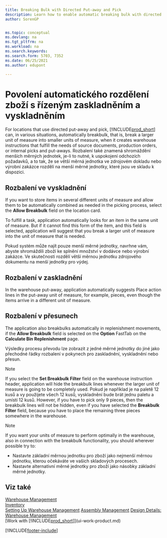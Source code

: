 ```yaml
---
title: Breaking Bulk with Directed Put-away and Pick
description: Learn how to enable automatic breaking bulk with directed put-away and pick, as well as breakbulking in picks, putaways, movements, and more.
author: SorenGP


ms.topic: conceptual
ms.devlang: na
ms.tgt_pltfrm: na
ms.workload: na
ms.search.keywords:
ms.search.form: 5703, 7352
ms.date: 06/25/2021
ms.author: edupont

---
```

# Povolení automatického rozdělení zboží s řízeným zaskladněním a vyskladněním
For locations that use directed put-away and pick, [!INCLUDE[prod_short](includes/prod_short.md)] can, in various situations, automatically breakbulk, that is, break a larger unit of measure into smaller units of measure, when it creates warehouse instructions that fulfill the needs of source documents, production orders, or internal picks and put-aways. Rozbalení také znamená shromáždění menších měrných jednotek, je-li to nutné, k uspokojení odchozích požadavků, a to tak, že se větší měrná jednotka ve zdrojovém dokladu nebo výrobní zakázce rozdělí na menší měrné jednotky, které jsou ve skladu k dispozici.

## Rozbalení ve vyskladnění
If you want to store items in several different units of measure and allow them to be automatically combined as needed in the picking process, select the **Allow Breakbulk** field on the location card.

To fulfill a task, application automatically looks for an item in the same unit of measure. But if it cannot find this form of the item, and this field is selected, application will suggest that you break a larger unit of measure into the unit of measure that is needed.

Pokud systém může najít pouze menší měrné jednotky, navrhne vám, abyste shromáždili zboží ke splnění množství v dodávce nebo výrobní zakázce. Ve skutečnosti rozdělí větší měrnou jednotku zdrojového dokumentu na menší jednotky pro výdej.

## Rozbalení v zaskladnění
In the warehouse put-away, application automatically suggests Place action lines in the put-away unit of measure, for example, pieces, even though the items arrive in a different unit of measure.

## Rozbalení v přesunech
The application also breakbulks automatically in replenishment movements, if the **Allow Breakbulk** field is selected on the **Option** FastTab on the **Calculate Bin Replenishment** page.

Výsledky procesu převodu lze zobrazit z jedné měrné jednotky do jiné jako přechodné řádky rozbalení v pokynech pro zaskladnění, vyskladnění nebo přesun.

> [!NOTE]  
> If you select the **Set Breakbulk Filter** field on the warehouse instruction header, application will hide the breakbulk lines whenever the larger unit of measure is going to be completely used. Pokud je například je na paletě 12 kusů a vy použijete všech 12 kusů, vyskladnění bude brát jednu paletu a umístí 12 kusů. However, if you have to pick only 9 pieces, then the breakbulk lines will not be hidden, even if you have selected the **Breakbulk Filter** field, because you have to place the remaining three pieces somewhere in the warehouse.

> [!NOTE]  
> If you want your units of measure to perform optimally in the warehouse, also in connection with the breakbulk functionality, you should wherever possible try to:
>
> - Nastavte základní měrnou jednotku pro zboží jako nejmenší měrnou jednotku, kterou očekáváte ve vašich skladových procesech.
> - Nastavte alternativní měrné jednotky pro zboží jako násobky základní měrné jednotky.

## Viz také
[Warehouse Management](warehouse-manage-warehouse.md)  
[Inventory](inventory-manage-inventory.md)  
[Setting Up Warehouse Management](warehouse-setup-warehouse.md)
[Assembly Management](assembly-assemble-items.md)
[Design Details: Warehouse Management](design-details-warehouse-management.md)  
[Work with [!INCLUDE[prod_short](includes/prod_short.md)]](ui-work-product.md)


[!INCLUDE[footer-include](includes/footer-banner.md)]